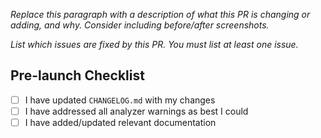 *Replace this paragraph with a description of what this PR is changing or adding, and why. Consider including before/after screenshots.*

*List which issues are fixed by this PR. You must list at least one issue.*

<!-- 
For example:

Fixes #999
 -->

## Pre-launch Checklist

<!-- Mark all that applyes -->

- [ ] I have updated `CHANGELOG.md` with my changes <!-- REQUIRED --> 
- [ ] I have addressed all analyzer warnings as best I could
- [ ] I have added/updated relevant documentation
